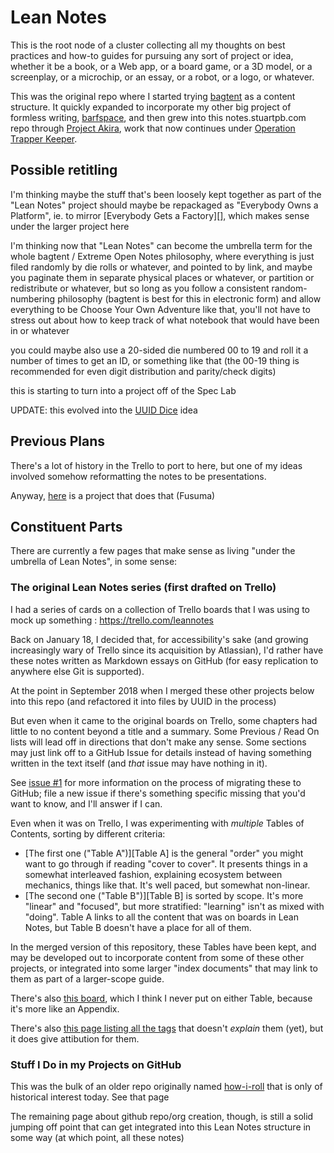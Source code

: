 # Lean Notes

This is the root node of a cluster collecting all my thoughts on best practices and how-to guides for pursuing any sort of project or idea, whether it be a book, or a Web app, or a board game, or a 3D model, or a screenplay, or a microchip, or an essay, or a robot, or a logo, or whatever.

This was the original repo where I started trying [bagtent][] as a content structure. It quickly expanded to incorporate my other big project of formless writing, [barfspace][], and then grew into this notes.stuartpb.com repo through [Project Akira][], work that now continues under [Operation Trapper Keeper][].

[bagtent]: ba00b8cb-9d05-4aef-bd50-0990f82dd723.md
[barfspace]: 7f9a66a0-38fc-49e0-8489-270cdd3036ee.md
[Project Akira]: dadfc5e5-cfb6-4f7d-88c0-bcd64b91feac.md
[Operation Trapper Keeper]: 1da0f61f-c2bb-4b9d-99da-e3f07e18556a.md

## Possible retitling

I'm thinking maybe the stuff that's been loosely kept together as part of the "Lean Notes" project should maybe be repackaged as "Everybody Owns a Platform", ie. to mirror [Everybody Gets a Factory][], which makes sense under the larger project here

I'm thinking now that "Lean Notes" can become the umbrella term for the whole bagtent / Extreme Open Notes philosophy, where everything is just filed randomly by die rolls or whatever, and pointed to by link, and maybe you paginate them in separate physical places or whatever, or partition or redistribute or whatever, but so long as you follow a consistent random-numbering philosophy (bagtent is best for this in electronic form) and allow everything to be Choose Your Own Adventure like that, you'll not have to stress out about how to keep track of what notebook that would have been in or whatever

you could maybe also use a 20-sided die numbered 00 to 19 and roll it a number of times to get an ID, or something like that (the 00-19 thing is recommended for even digit distribution and parity/check digits)

this is starting to turn into a project off of the Spec Lab

UPDATE: this evolved into the [UUID Dice][] idea

[UUID Dice]: 5075bbef-356b-4022-910b-53fae7382803.md

## Previous Plans

There's a lot of history in the Trello to port to here, but one of my ideas involved somehow reformatting the notes to be presentations.

Anyway, [here](https://github.com/hiroppy/fusuma) is a project that does that (Fusuma)

## Constituent Parts

There are currently a few pages that make sense as living "under the umbrella of Lean Notes", in some sense:

### The original Lean Notes series (first drafted on Trello)

I had a series of cards on a collection of Trello boards that I was using to mock up something : https://trello.com/leannotes

Back on January 18, I decided that, for accessibility's sake (and growing increasingly wary of Trello since its acquisition by Atlassian), I'd rather have these notes written as Markdown essays on GitHub (for easy replication to anywhere else Git is supported).

At the point in September 2018 when I merged these other projects below into this repo (and refactored it into files by UUID in the process)

But even when it came to the original boards on Trello, some chapters had little to no content beyond a title and a summary. Some Previous / Read On lists will lead off in directions that don't make any sense. Some sections may just link off to a GitHub Issue for details instead of having something written in the text itself (and *that* issue may have nothing in it).

See [issue #1](https://github.com/stuartpb/leannotes/issues/1) for more information on the process of migrating these to GitHub; file a new issue if there's something specific missing that you'd want to know, and I'll answer if I can.

Even when it was on Trello, I was experimenting with *multiple* Tables of Contents, sorting by different criteria:

- [The first one ("Table A")][Table A] is the general "order" you might want to go through if reading "cover to cover". It presents things in a somewhat interleaved fashion, explaining ecosystem between mechanics, things like that. It's well paced, but somewhat non-linear.
- [The second one ("Table B")][Table B] is sorted by scope. It's more "linear" and "focused", but more stratified: "learning" isn't as mixed with "doing". Table A links to all the content that was on boards in Lean Notes, but Table B doesn't have a place for all of them.

In the merged version of this repository, these Tables have been kept, and may be developed out to incorporate content from some of these other projects, or integrated into some larger "index documents" that may link to them as part of a larger-scope guide.

There's also [this board][The Dark Side], which I think I never put on either Table, because it's more like an Appendix.

[The Dark Side]: 63e8cc20-12e4-448b-97c2-30b16d9e6374.md

There's also [this page listing all the tags][Tag readme] that doesn't *explain* them (yet), but it does give attibution for them.

[Tag readme]: ced13582-8e1a-4b38-9469-896206590dfb.md

### Stuff I Do in my Projects on GitHub

This was the bulk of an older repo originally named [how-i-roll][] that is only of historical interest today. See that page

[how-i-roll]: bbeba5e6-b56a-4a1d-9547-8241311e7cf2.md

[Barfspace Operations]: a3f1fbb2-28c2-43b2-950d-6d5b7af7cd64.md

The remaining page about github repo/org creation, though, is still a solid jumping off point that can get integrated into this Lean Notes structure in some way (at which point, all these notes)
